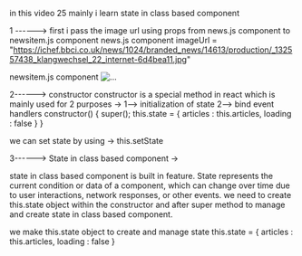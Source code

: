 in this video 25 mainly i learn state in class based component 

1 ------>
first i pass the image url using props from news.js component to newsitem.js component 
news.js component 
imageUrl = "https://ichef.bbci.co.uk/news/1024/branded_news/14613/production/_132557438_klangwechsel_22_internet-6d4bea11.jpg"

newsitem.js component 
<img src={imageUrl} className="card-img-top" alt="..." />


2------>
constructor 
constructor is a special method in react which is mainly used for 2 purposes ->
1--> initialization of state 
2--> bind event handlers 
constructor()
  {
    super();
    this.state = {
        articles : this.articles,
        loading : false 
    }
  }

we can set state by using -> this.setState   


3------>
State in class based component ->

state in class based component is built in feature.
State represents the current condition or data of a component, which can change over time due to user interactions, network responses, or other events.
we need to create this.state object within the constructor and after super method to manage and create state
in class based component. 

we make this.state object to create and manage state 
this.state = {
        articles : this.articles,
        loading : false 
    }